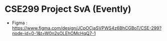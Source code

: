 # CSE299 Project SvA (Evently)
- Figma : https://www.figma.com/design/JCpOCjaSVPWS4z6BhCGBoT/CSE-299?node-id=0-1&t=W0n2sOLEhOMcHqQ7-1
